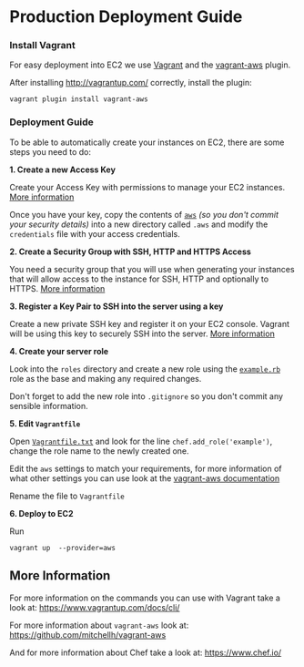 # Production Deployment Guide

### Install Vagrant

For easy deployment into EC2 we use [Vagrant](http://vagrantup.com/) and the [vagrant-aws](https://github.com/mitchellh/vagrant-aws) plugin.

After installing <http://vagrantup.com/> correctly, install the plugin:

`vagrant plugin install vagrant-aws`

### Deployment Guide

To be able to automatically create your instances on EC2, there are some steps you need to do:

**1. Create a new Access Key**

Create your Access Key with permissions to manage your EC2 instances. [More information](http://docs.aws.amazon.com/IAM/latest/UserGuide/id_credentials_access-keys.html)

Once you have your key, copy the contents of [`aws`](./aws) *(so you don't commit your security details)* into a new directory called `.aws` and modify the `credentials` file with your access credentials.

**2. Create a Security Group with SSH, HTTP and HTTPS Access**

You need a security group that you will use when generating your instances that will allow access to the instance for SSH, HTTP and optionally to HTTPS. [More information](http://docs.aws.amazon.com/AWSEC2/latest/UserGuide/using-network-security.html)

**3. Register a Key Pair to SSH into the server using a key**

Create a new private SSH key and register it on your EC2 console. Vagrant will be using this key to securely SSH into the server. [More information](http://docs.aws.amazon.com/AWSEC2/latest/UserGuide/ec2-key-pairs.html)

**4. Create your server role**

Look into the `roles` directory and create a new role using the [`example.rb`](./roles/example.rb) role as the base and making any required changes.

Don't forget to add the new role into `.gitignore` so you don't commit any sensible information.

**5. Edit `Vagrantfile`**

Open [`Vagrantfile.txt`](./Vagrantfile.txt) and look for the line `chef.add_role('example')`, change the role name to the newly created one.

Edit the `aws` settings to match your requirements, for more information of what other settings you can use look at the [vagrant-aws documentation](https://github.com/mitchellh/vagrant-aws)

Rename the file to `Vagrantfile`

**6. Deploy to EC2**

Run

`vagrant up  --provider=aws`

## More Information

For more information on the commands you can use with Vagrant take a look at:
<https://www.vagrantup.com/docs/cli/>

For more information about `vagrant-aws` look at:
<https://github.com/mitchellh/vagrant-aws>

And for more information about Chef take a look at:
<https://www.chef.io/>